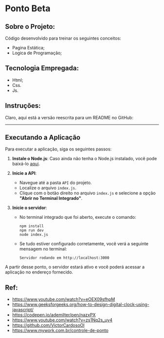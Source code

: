 # Ponto Beta

## Sobre o Projeto:

Código desenvolvido para treinar os seguintes conceitos:
- Pagina Estática;
- Logica de Programação;

## Tecnologia Empregada:

- Html;
- Css.
- Js.

## Instruções:
Claro, aqui está a versão reescrita para um README no GitHub:

---

## Executando a Aplicação

Para executar a aplicação, siga os seguintes passos:

1. **Instale o Node.js**: Caso ainda não tenha o Node.js instalado, você pode baixá-lo [aqui](https://nodejs.org/).

2. **Inicie a API**:
   - Navegue até a pasta `API` do projeto.
   - Localize o arquivo `index.js`.
   - Clique com o botão direito no arquivo `index.js` e selecione a opção **"Abrir no Terminal Integrado"**.

3. **Inicie o servidor**:
   - No terminal integrado que foi aberto, execute o comando:
     ```
     npm install
     npm run dev
     node index.js
     ```
   - Se tudo estiver configurado corretamente, você verá a seguinte mensagem no terminal:
     ```
     Servidor rodando em http://localhost:3000
     ```

A partir desse ponto, o servidor estará ativo e você poderá acessar a aplicação no endereço fornecido.


## Ref:
- https://www.youtube.com/watch?v=eOEX09sfhpM
- https://www.geeksforgeeks.org/how-to-design-digital-clock-using-javascript/
- https://codepen.io/ademilter/pen/nazxPX
- https://www.youtube.com/watch?v=zs1Nq2s_uy4
- https://github.com/VictorCardosoOl
- https://www.mywork.com.br/controle-de-ponto




